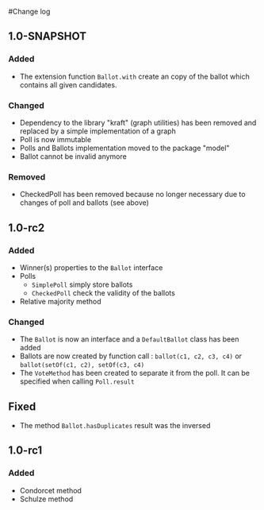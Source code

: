 #Change log
## 1.0-SNAPSHOT
### Added
* The extension function `Ballot.with` create an copy of the ballot which contains all given candidates.

### Changed
* Dependency to the library "kraft" (graph utilities) has been removed and replaced by a simple implementation of a graph
* Poll is now immutable
* Polls and Ballots implementation moved to the package "model"
* Ballot cannot be invalid anymore

### Removed
* CheckedPoll has been removed because no longer necessary due to changes of poll and ballots (see above)

## 1.0-rc2
### Added
* Winner(s) properties to the `Ballot` interface
* Polls
    * `SimplePoll` simply store ballots
    * `CheckedPoll` check the validity of the ballots
* Relative majority method

### Changed
* The `Ballot` is now an interface and a `DefaultBallot` class has been added
* Ballots are now created by function call : `ballot(c1, c2, c3, c4)` or `ballot(setOf(c1, c2), setOf(c3, c4)`
* The `VoteMethod` has been created to separate it from the poll. It can be specified when calling `Poll.result`

## Fixed
* The method `Ballot.hasDuplicates` result was the inversed

## 1.0-rc1
### Added
* Condorcet method
* Schulze method

